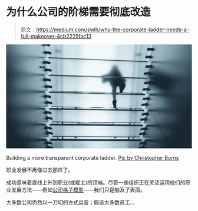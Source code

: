 # 为什么公司的阶梯需要彻底改造

> 原文：<https://medium.com/swlh/why-the-corporate-ladder-needs-a-full-makeover-4cb2225fac13>

![](img/d1650810c59b6d9cb7c4490dd18cfd88.png)

Building a more transparent corporate ladder. [Pic by Christopher Burns](https://unsplash.com/photos/I95_6sicXdo?utm_source=unsplash&utm_medium=referral&utm_content=creditCopyText)

职业发展不再像过去那样了。

成功意味着直线上升到职业(或雇主)的顶端。尽管一些组织正在灵活运用他们的职业发展方法——例如[公司格子模型](https://www2.deloitte.com/insights/us/en/deloitte-review/issue-8/the-corporate-lattice-rethinking-careers-in-the-changing-world-of-work.html)——我们只是触及了表面。

大多数公司仍然以一刀切的方式运营；假设大多数员工…